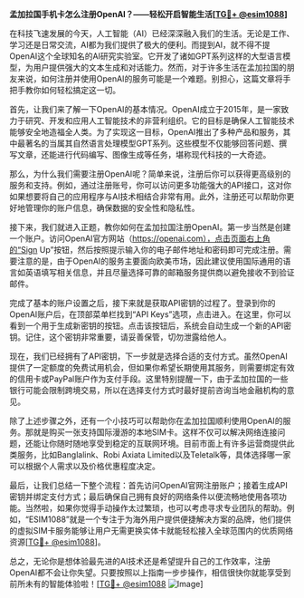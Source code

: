 **孟加拉国手机卡怎么注册OpenAI？——轻松开启智能生活[[TG💪+ @esim1088](https://t.me/s/esim1088)]**

在科技飞速发展的今天，人工智能（AI）已经深深融入我们的生活。无论是工作、学习还是日常交流，AI都为我们提供了极大的便利。而提到AI，就不得不提OpenAI这个全球知名的AI研究实验室。它开发了诸如GPT系列这样的大型语言模型，为用户提供强大的文本生成和对话能力。然而，对于许多生活在孟加拉国的朋友来说，如何注册并使用OpenAI的服务可能是一个难题。别担心，这篇文章将手把手教你如何轻松搞定这一切。

首先，让我们来了解一下OpenAI的基本情况。OpenAI成立于2015年，是一家致力于研究、开发和应用人工智能技术的非营利组织。它的目标是确保人工智能技术能够安全地造福全人类。为了实现这一目标，OpenAI推出了多种产品和服务，其中最著名的当属其自然语言处理模型GPT系列。这些模型不仅能够回答问题、撰写文章，还能进行代码编写、图像生成等任务，堪称现代科技的一大奇迹。

那么，为什么我们需要注册OpenAI呢？简单来说，注册后你可以获得更高级别的服务和支持。例如，通过注册账号，你可以访问更多功能强大的API接口，这对你如果想要将自己的应用程序与AI技术相结合非常有用。此外，注册还可以帮助你更好地管理你的账户信息，确保数据的安全性和隐私性。

接下来，我们就进入正题，教你如何在孟加拉国注册OpenAI。第一步当然是创建一个账户。访问OpenAI官方网站（https://openai.com），点击页面右上角的“Sign Up”按钮，然后按照提示输入你的电子邮件地址和密码即可完成注册。需要注意的是，由于OpenAI的服务主要面向欧美市场，因此建议使用国际通用的语言如英语填写相关信息，并且尽量选择可靠的邮箱服务提供商以避免接收不到验证邮件。

完成了基本的账户设置之后，接下来就是获取API密钥的过程了。登录到你的OpenAI账户后，在顶部菜单栏找到“API Keys”选项，点击进入。在这里，你可以看到一个用于生成新密钥的按钮。点击该按钮后，系统会自动生成一个新的API密钥。记住，这个密钥非常重要，请妥善保管，切勿泄露给他人。

现在，我们已经拥有了API密钥，下一步就是选择合适的支付方式。虽然OpenAI提供了一定额度的免费试用机会，但如果你希望长期使用其服务，则需要绑定有效的信用卡或PayPal账户作为支付手段。这里特别提醒一下，由于孟加拉国的一些银行可能会限制跨境交易，所以在选择支付方式时最好提前咨询当地金融机构的意见。

除了上述步骤之外，还有一个小技巧可以帮助你在孟加拉国顺利使用OpenAI的服务。那就是购买一张支持国际漫游的本地SIM卡。这样不仅可以解决网络连接问题，还能让你随时随地享受到稳定的互联网环境。目前市面上有许多运营商提供此类服务，比如Banglalink、Robi Axiata Limited以及Teletalk等，具体选择哪一家可以根据个人需求以及价格优惠程度决定。

最后，让我们总结一下整个流程：首先访问OpenAI官网注册账户；接着生成API密钥并绑定支付方式；最后确保自己拥有良好的网络条件以便流畅地使用各项功能。当然啦，如果你觉得手动操作太过繁琐，也可以考虑寻求专业团队的帮助。例如，“ESIM1088”就是一个专注于为海外用户提供便捷解决方案的品牌，他们提供的虚拟SIM卡服务能够让用户无需更换实体卡就能轻松接入全球范围内的优质网络资源[[TG💪+ @esim1088](https://t.me/s/esim1088)]。

总之，无论你是想体验最先进的AI技术还是希望提升自己的工作效率，注册OpenAI都不会让你失望。只要按照以上指南一步步操作，相信很快你就能享受到前所未有的智能体验啦！[[TG💪+ @esim1088](https://t.me/s/esim1088) ![Image](https://i.postimg.cc/4NQfJmqS/Snipaste-2025-05-13-00-14-12.png)]
